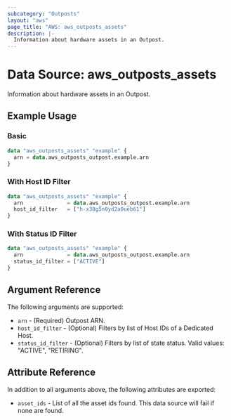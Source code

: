 ```yaml
---
subcategory: "Outposts"
layout: "aws"
page_title: "AWS: aws_outposts_assets"
description: |-
  Information about hardware assets in an Outpost.
---
```


# Data Source: aws_outposts_assets

Information about hardware assets in an Outpost.

## Example Usage

### Basic

```terraform
data "aws_outposts_assets" "example" {
  arn = data.aws_outposts_outpost.example.arn
}
```

### With Host ID Filter

```terraform
data "aws_outposts_assets" "example" {
  arn              = data.aws_outposts_outpost.example.arn
  host_id_filter   = ["h-x38g5n0yd2a0ueb61"]
}
```

### With Status ID Filter

```terraform
data "aws_outposts_assets" "example" {
  arn              = data.aws_outposts_outpost.example.arn
  status_id_filter = ["ACTIVE"]
}
```

## Argument Reference

The following arguments are supported:

* `arn` - (Required) Outpost ARN.
* `host_id_filter` - (Optional) Filters by list of Host IDs of a Dedicated Host.
* `status_id_filter` - (Optional) Filters by list of state status. Valid values: "ACTIVE", "RETIRING".

## Attribute Reference

In addition to all arguments above, the following attributes are exported:

* `asset_ids` - List of all the asset ids found. This data source will fail if none are found.